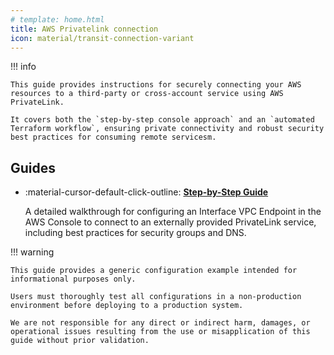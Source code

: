 ```yaml
---
# template: home.html
title: AWS Privatelink connection
icon: material/transit-connection-variant
---
```


!!! info

    This guide provides instructions for securely connecting your AWS resources to a third-party or cross-account service using AWS PrivateLink.

    It covers both the `step-by-step console approach` and an `automated Terraform workflow`, ensuring private connectivity and robust security best practices for consuming remote servicesm.

## Guides

<div class="grid cards" markdown>

-   :material-cursor-default-click-outline: [**Step-by-Step Guide**](step-by-step/index.md)

    A detailed walkthrough for configuring an Interface VPC Endpoint in the AWS Console to connect to an externally provided PrivateLink service, including best practices for security groups and DNS.

</div>

!!! warning

    This guide provides a generic configuration example intended for informational purposes only.

    Users must thoroughly test all configurations in a non-production environment before deploying to a production system.

    We are not responsible for any direct or indirect harm, damages, or operational issues resulting from the use or misapplication of this guide without prior validation.